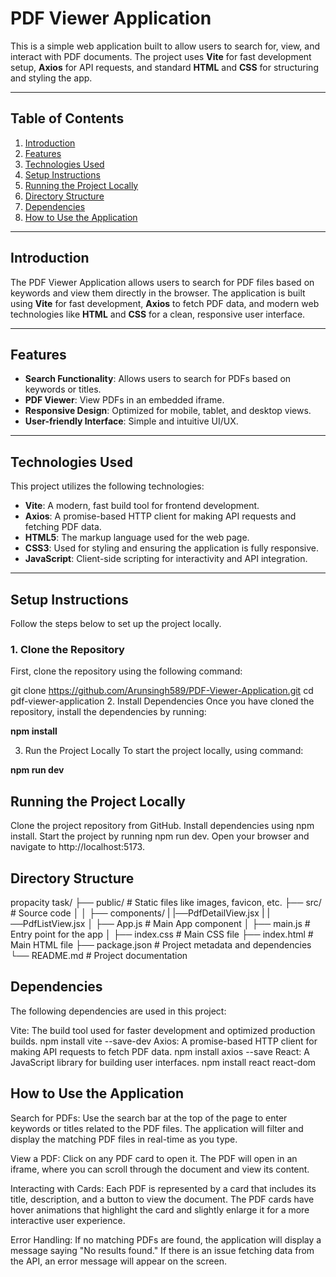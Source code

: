 # PDF Viewer Application

This is a simple web application built to allow users to search for, view, and interact with PDF documents. The project uses **Vite** for fast development setup, **Axios** for API requests, and standard **HTML** and **CSS** for structuring and styling the app.

---

## Table of Contents

1. [Introduction](#introduction)
2. [Features](#features)
3. [Technologies Used](#technologies-used)
4. [Setup Instructions](#setup-instructions)
5. [Running the Project Locally](#running-the-project-locally)
6. [Directory Structure](#directory-structure)
7. [Dependencies](#dependencies)
8. [How to Use the Application](#how-to-use-the-application)

---

## Introduction

The PDF Viewer Application allows users to search for PDF files based on keywords and view them directly in the browser. The application is built using **Vite** for fast development, **Axios** to fetch PDF data, and modern web technologies like **HTML** and **CSS** for a clean, responsive user interface.

---

## Features

- **Search Functionality**: Allows users to search for PDFs based on keywords or titles.
- **PDF Viewer**: View PDFs in an embedded iframe.
- **Responsive Design**: Optimized for mobile, tablet, and desktop views.
- **User-friendly Interface**: Simple and intuitive UI/UX.

---

## Technologies Used

This project utilizes the following technologies:

- **Vite**: A modern, fast build tool for frontend development.
- **Axios**: A promise-based HTTP client for making API requests and fetching PDF data.
- **HTML5**: The markup language used for the web page.
- **CSS3**: Used for styling and ensuring the application is fully responsive.
- **JavaScript**: Client-side scripting for interactivity and API integration.

---

## Setup Instructions

Follow the steps below to set up the project locally.

### 1. Clone the Repository

First, clone the repository using the following command:

git clone https://github.com/Arunsingh589/PDF-Viewer-Application.git
cd pdf-viewer-application 2. Install Dependencies
Once you have cloned the repository, install the dependencies by running:

**npm install**

3. Run the Project Locally
   To start the project locally, using command:

**npm run dev**

## Running the Project Locally

Clone the project repository from GitHub.
Install dependencies using npm install.
Start the project by running npm run dev.
Open your browser and navigate to http://localhost:5173.

## Directory Structure

propacity task/
├── public/ # Static files like images, favicon, etc.
├── src/ # Source code
│
│ ├── components/
| |──PdfDetailView.jsx
| |──PdfListView.jsx
│ ├── App.js # Main App component
│ ├── main.js # Entry point for the app
│ ├── index.css # Main CSS file
├── index.html # Main HTML file
├── package.json # Project metadata and dependencies
└── README.md # Project documentation

## Dependencies

The following dependencies are used in this project:

Vite: The build tool used for faster development and optimized production builds.
npm install vite --save-dev
Axios: A promise-based HTTP client for making API requests to fetch PDF data.
npm install axios --save
React: A JavaScript library for building user interfaces.
npm install react react-dom

## How to Use the Application

Search for PDFs:
Use the search bar at the top of the page to enter keywords or titles related to the PDF files.
The application will filter and display the matching PDF files in real-time as you type.

View a PDF:
Click on any PDF card to open it.
The PDF will open in an iframe, where you can scroll through the document and view its content.

Interacting with Cards:
Each PDF is represented by a card that includes its title, description, and a button to view the document.
The PDF cards have hover animations that highlight the card and slightly enlarge it for a more interactive user experience.

Error Handling:
If no matching PDFs are found, the application will display a message saying "No results found."
If there is an issue fetching data from the API, an error message will appear on the screen.
